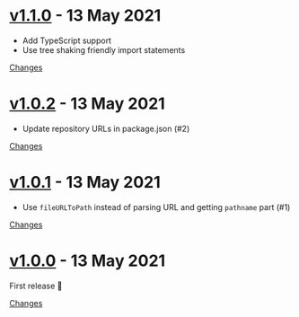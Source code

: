 <a name="v1.1.0"></a>
# [v1.1.0](https://github.com/rhysd/dirname-filename-esm/releases/tag/v1.1.0) - 13 May 2021

- Add TypeScript support
- Use tree shaking friendly import statements

[Changes][v1.1.0]


<a name="v1.0.2"></a>
# [v1.0.2](https://github.com/rhysd/dirname-filename-esm/releases/tag/v1.0.2) - 13 May 2021

- Update repository URLs in package.json (#2)

[Changes][v1.0.2]


<a name="v1.0.1"></a>
# [v1.0.1](https://github.com/rhysd/dirname-filename-esm/releases/tag/v1.0.1) - 13 May 2021

- Use `fileURLToPath` instead of parsing URL and getting `pathname` part (#1)

[Changes][v1.0.1]


<a name="v1.0.0"></a>
# [v1.0.0](https://github.com/rhysd/dirname-filename-esm/releases/tag/v1.0.0) - 13 May 2021

First release :tada:

[Changes][v1.0.0]


[v1.1.0]: https://github.com/rhysd/dirname-filename-esm/compare/v1.0.2...v1.1.0
[v1.0.2]: https://github.com/rhysd/dirname-filename-esm/compare/v1.0.1...v1.0.2
[v1.0.1]: https://github.com/rhysd/dirname-filename-esm/compare/v1.0.0...v1.0.1
[v1.0.0]: https://github.com/rhysd/dirname-filename-esm/tree/v1.0.0

 <!-- Generated by changelog-from-release -->
